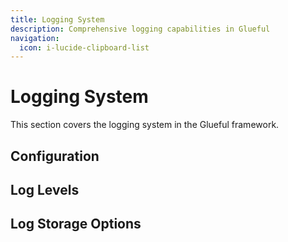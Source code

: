 ```yaml
---
title: Logging System
description: Comprehensive logging capabilities in Glueful
navigation:
  icon: i-lucide-clipboard-list
---
```


# Logging System

This section covers the logging system in the Glueful framework.

## Configuration

## Log Levels

## Log Storage Options
